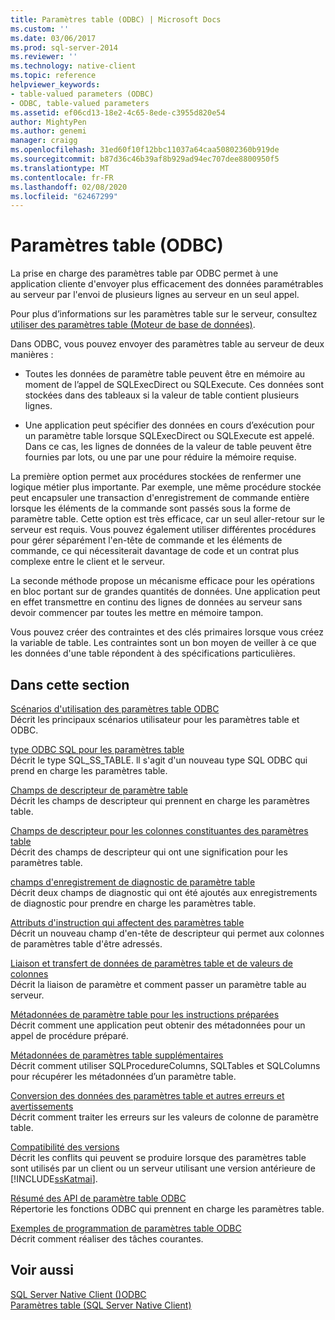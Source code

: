 ```yaml
---
title: Paramètres table (ODBC) | Microsoft Docs
ms.custom: ''
ms.date: 03/06/2017
ms.prod: sql-server-2014
ms.reviewer: ''
ms.technology: native-client
ms.topic: reference
helpviewer_keywords:
- table-valued parameters (ODBC)
- ODBC, table-valued parameters
ms.assetid: ef06cd13-18e2-4c65-8ede-c3955d820e54
author: MightyPen
ms.author: genemi
manager: craigg
ms.openlocfilehash: 31ed60f10f12bbc11037a64caa50802360b919de
ms.sourcegitcommit: b87d36c46b39af8b929ad94ec707dee8800950f5
ms.translationtype: MT
ms.contentlocale: fr-FR
ms.lasthandoff: 02/08/2020
ms.locfileid: "62467299"
---
```

# <a name="table-valued-parameters-odbc"></a>Paramètres table (ODBC)
  La prise en charge des paramètres table par ODBC permet à une application cliente d'envoyer plus efficacement des données paramétrables au serveur par l'envoi de plusieurs lignes au serveur en un seul appel.  
  
 Pour plus d’informations sur les paramètres table sur le serveur, consultez [utiliser des paramètres table &#40;Moteur de base de données&#41;](../tables/use-table-valued-parameters-database-engine.md).  
  
 Dans ODBC, vous pouvez envoyer des paramètres table au serveur de deux manières :  
  
-   Toutes les données de paramètre table peuvent être en mémoire au moment de l’appel de SQLExecDirect ou SQLExecute. Ces données sont stockées dans des tableaux si la valeur de table contient plusieurs lignes.  
  
-   Une application peut spécifier des données en cours d’exécution pour un paramètre table lorsque SQLExecDirect ou SQLExecute est appelé. Dans ce cas, les lignes de données de la valeur de table peuvent être fournies par lots, ou une par une pour réduire la mémoire requise.  
  
 La première option permet aux procédures stockées de renfermer une logique métier plus importante. Par exemple, une même procédure stockée peut encapsuler une transaction d'enregistrement de commande entière lorsque les éléments de la commande sont passés sous la forme de paramètre table. Cette option est très efficace, car un seul aller-retour sur le serveur est requis. Vous pouvez également utiliser différentes procédures pour gérer séparément l'en-tête de commande et les éléments de commande, ce qui nécessiterait davantage de code et un contrat plus complexe entre le client et le serveur.  
  
 La seconde méthode propose un mécanisme efficace pour les opérations en bloc portant sur de grandes quantités de données. Une application peut en effet transmettre en continu des lignes de données au serveur sans devoir commencer par toutes les mettre en mémoire tampon.  
  
 Vous pouvez créer des contraintes et des clés primaires lorsque vous créez la variable de table. Les contraintes sont un bon moyen de veiller à ce que les données d'une table répondent à des spécifications particulières.  
  
## <a name="in-this-section"></a>Dans cette section  
 [Scénarios d'utilisation des paramètres table ODBC](uses-of-odbc-table-valued-parameters.md)  
 Décrit les principaux scénarios utilisateur pour les paramètres table et ODBC.  
  
 [type ODBC SQL pour les paramètres table](odbc-sql-type-for-table-valued-parameters.md)  
 Décrit le type SQL_SS_TABLE. ll s'agit d'un nouveau type SQL ODBC qui prend en charge les paramètres table.  
  
 [Champs de descripteur de paramètre table](table-valued-parameter-descriptor-fields.md)  
 Décrit les champs de descripteur qui prennent en charge les paramètres table.  
  
 [Champs de descripteur pour les colonnes constituantes des paramètres table](descriptor-fields-for-table-valued-parameter-constituent-columns.md)  
 Décrit des champs de descripteur qui ont une signification pour les paramètres table.  
  
 [champs d'enregistrement de diagnostic de paramètre table](table-valued-parameter-diagnostic-record-fields.md)  
 Décrit deux champs de diagnostic qui ont été ajoutés aux enregistrements de diagnostic pour prendre en charge les paramètres table.  
  
 [Attributs d'instruction qui affectent des paramètres table](statement-attributes-that-affect-table-valued-parameters.md)  
 Décrit un nouveau champ d'en-tête de descripteur qui permet aux colonnes de paramètres table d'être adressés.  
  
 [Liaison et transfert de données de paramètres table et de valeurs de colonnes](binding-and-data-transfer-of-table-valued-parameters-and-column-values.md)  
 Décrit la liaison de paramètre et comment passer un paramètre table au serveur.  
  
 [Métadonnées de paramètre table pour les instructions préparées](table-valued-parameter-metadata-for-prepared-statements.md)  
 Décrit comment une application peut obtenir des métadonnées pour un appel de procédure préparé.  
  
 [Métadonnées de paramètres table supplémentaires](additional-table-valued-parameter-metadata.md)  
 Décrit comment utiliser SQLProcedureColumns, SQLTables et SQLColumns pour récupérer les métadonnées d’un paramètre table.  
  
 [Conversion des données des paramètres table et autres erreurs et avertissements](table-valued-parameter-data-conversion-and-other-errors-and-warnings.md)  
 Décrit comment traiter les erreurs sur les valeurs de colonne de paramètre table.  
  
 [Compatibilité des versions](cross-version-compatibility.md)  
 Décrit les conflits qui peuvent se produire lorsque des paramètres table sont utilisés par un client ou un serveur utilisant une version antérieure de [!INCLUDE[ssKatmai](../../includes/sskatmai-md.md)].  
  
 [Résumé des API de paramètre table ODBC](odbc-table-valued-parameter-api-summary.md)  
 Répertorie les fonctions ODBC qui prennent en charge les paramètres table.  
  
 [Exemples de programmation de paramètres table ODBC](../../database-engine/dev-guide/odbc-table-valued-parameter-programming-examples.md)  
 Décrit comment réaliser des tâches courantes.  
  
## <a name="see-also"></a>Voir aussi  
 [SQL Server Native Client &#40;&#41;ODBC](../native-client/odbc/sql-server-native-client-odbc.md)   
 [Paramètres table &#40;SQL Server Native Client&#41;](../native-client/features/table-valued-parameters-sql-server-native-client.md)  
  
  
